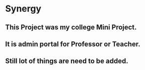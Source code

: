 # Synergy
## This Project was my college Mini Project.
## It is admin portal for Professor or Teacher.
## Still lot of things are need to be added.
